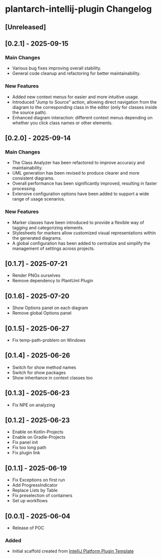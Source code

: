 <!-- Keep a Changelog guide -> https://keepachangelog.com -->

# plantarch-intellij-plugin Changelog

## [Unreleased]

## [0.2.1] - 2025-09-15

### Main Changes

- Various bug fixes improving overall stability.
- General code cleanup and refactoring for better maintainability.

### New Features

- Added new context menus for easier and more intuitive usage.
- Introduced "Jump to Source" action, allowing direct navigation from the diagram to the corresponding class in the editor (only for classes inside the source path).
- Enhanced diagram interaction: different context menus depending on whether you click class names or other elements.

## [0.2.0] - 2025-09-14

### Main Changes

- The Class Analyzer has been refactored to improve accuracy and maintainability.
- UML generation has been revised to produce clearer and more consistent diagrams.
- Overall performance has been significantly improved, resulting in faster processing.
- Extensive configuration options have been added to support a wide range of usage scenarios.

### New Features

- Marker classes have been introduced to provide a flexible way of tagging and categorizing elements.
- Stylesheets for markers allow customized visual representations within the generated diagrams.
- A global configuration has been added to centralize and simplify the management of settings across projects.

## [0.1.7] - 2025-07-21

- Render PNGs ourselves
- Remove dependency to PlantUml Plugin

## [0.1.6] - 2025-07-20

- Show Options panel on each diagram
- Remove global Options panel

## [0.1.5] - 2025-06-27

- Fix temp-path-problem on Windows

## [0.1.4] - 2025-06-26

- Switch for show method names
- Switch for show packages
- Show inheritance in context classes too

## [0.1.3] - 2025-06-23

- Fix NPE on analyzing

## [0.1.2] - 2025-06-23

- Enable on Kotlin-Projects
- Enable on Gradle-Projects
- Fix panel init
- Fix too long path
- Fix plugin link

## [0.1.1] - 2025-06-19

- Fix Exceptions on first run
- Add ProgressIndicator
- Replace Lists by Table
- Fix preselection of containers
- Set up workflows

## [0.0.1] - 2025-06-04

- Release of POC

### Added

- Initial scaffold created
  from [IntelliJ Platform Plugin Template](https://github.com/JetBrains/intellij-platform-plugin-template)

